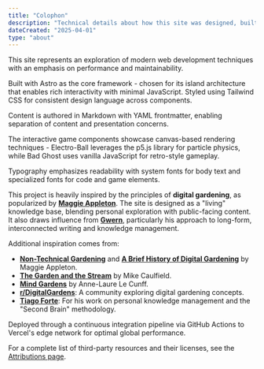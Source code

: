 ```yaml
---
title: "Colophon"
description: "Technical details about how this site was designed, built and deployed"
dateCreated: "2025-04-01"
type: "about"
---
```


This site represents an exploration of modern web development techniques with an emphasis on performance and maintainability.

Built with Astro as the core framework - chosen for its island architecture that enables rich interactivity with minimal JavaScript. Styled using Tailwind CSS for consistent design language across components.

Content is authored in Markdown with YAML frontmatter, enabling separation of content and presentation concerns.

The interactive game components showcase canvas-based rendering techniques - Electro-Ball leverages the p5.js library for particle physics, while Bad Ghost uses vanilla JavaScript for retro-style gameplay.

Typography emphasizes readability with system fonts for body text and specialized fonts for code and game elements.

This project is heavily inspired by the principles of **digital gardening**, as popularized by **[Maggie Appleton](https://maggieappleton.com/)**. The site is designed as a "living" knowledge base, blending personal exploration with public-facing content. It also draws influence from **[Gwern](https://www.gwern.net/)**, particularly his approach to long-form, interconnected writing and knowledge management.

Additional inspiration comes from:
- **[Non-Technical Gardening](https://maggieappleton.com/nontechnical-gardening)** and **[A Brief History of Digital Gardening](https://maggieappleton.com/garden-history)** by Maggie Appleton.
- **[The Garden and the Stream](https://hapgood.us/2015/10/17/the-garden-and-the-stream-a-technopastoral/)** by Mike Caulfield.
- **[Mind Gardens](https://nesslabs.com/mind-garden)** by Anne-Laure Le Cunff.
- **[r/DigitalGardens](https://www.reddit.com/r/DigitalGardens/)**: A community exploring digital gardening concepts.
- **[Tiago Forte](https://www.youtube.com/@TiagoForte)**: For his work on personal knowledge management and the "Second Brain" methodology.

Deployed through a continuous integration pipeline via GitHub Actions to Vercel's edge network for optimal global performance.

For a complete list of third-party resources and their licenses, see the [Attributions page](/about-attributions).
